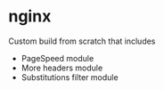 # nginx

Custom build from scratch that includes 

- PageSpeed module
- More headers module
- Substitutions filter module

